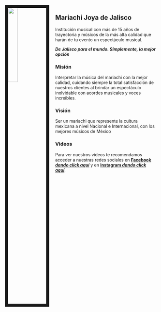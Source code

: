 <img src="Mariachi.png" style="width:25%; border:10px solid; margin-right: 20px" align="left">

## Mariachi Joya de Jalisco
Institución musical con más de 15 años de trayectoria y músicos de la más alta calidad que harán de tu evento un espectáculo musical.

***De Jalisco para el mundo. Símplemente, la mejor opción***


### Misión
Interpretar la música del mariachi con la mejor calidad, cuidando siempre la total satisfacción de nuestros clientes al brindar un espectáculo inolvidable con acordes musicales y voces increíbles.

### Visión
Ser un mariachi que represente la cultura mexicana a nivel Nacional e Internacional, con los mejores músicos de México


### Videos
Para ver nuestros videos te recomendamos acceder a nuestras redes sociales en [**Facebook _dando click aquí_**](https://www.facebook.com/MariachiJoyadeJalisco/) y en [**Instagram _dando click aquí_**](https://www.instagram.com/mariachijoyadejalisco/).
